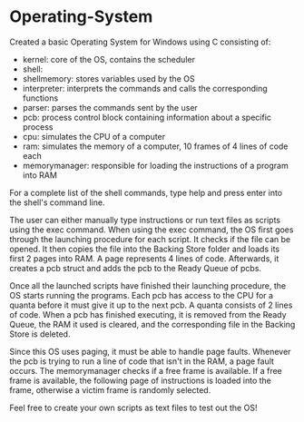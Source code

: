 # Operating-System

  Created a basic Operating System for Windows using C consisting of: 
  - kernel: core of the OS, contains the scheduler
  - shell: 
  - shellmemory: stores variables used by the OS
  - interpreter: interprets the commands and calls the corresponding functions
  - parser: parses the commands sent by the user 
  - pcb: process control block containing information about a specific process
  - cpu: simulates the CPU of a computer
  - ram: simulates the memory of a computer, 10 frames of 4 lines of code each
  - memorymanager: responsible for loading the instructions of a program into RAM
  
  
  For a complete list of the shell commands, type help and press enter into the shell's command line.
  
  The user can either manually type instructions or run text files as scripts using the exec command.
When using the exec command, the OS first goes through the launching procedure for each script. It checks if the file can be opened. It then copies the file into the Backing Store folder and loads its first 2 pages into RAM. A page represents 4 lines of code. Afterwards, it creates a pcb struct and adds the pcb to the Ready Queue of pcbs. 
  
  Once all the launched scripts have finished their launching procedure, the OS starts running the programs. Each pcb has access to the CPU for a quanta before it must give it up to the next pcb. A quanta consists of 2 lines of code. When a pcb has finished executing, it is removed from the Ready Queue, the RAM it used is cleared, and the corresponding file in the Backing Store is deleted.
  
  Since this OS uses paging, it must be able to handle page faults. Whenever the pcb is trying to run a line of code that isn't in the RAM, a page fault occurs. The memorymanager checks if a free frame is available. If a free frame is available, the following page of instructions is loaded into the frame, otherwise a victim frame is randomly selected.
  
Feel free to create your own scripts as text files to test out the OS!
